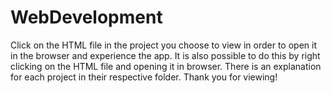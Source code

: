 # WebDevelopment

Click on the HTML file in the project you choose to view in order to open it in the browser and experience the app.
It is also possible to do this by right clicking on the HTML file and opening it in browser.
There is an explanation for each project in their respective folder.
Thank you for viewing!
